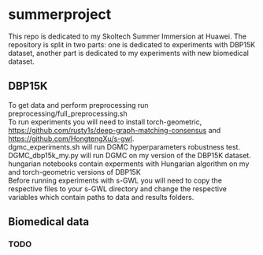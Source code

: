 # summerproject
This repo is dedicated to my Skoltech Summer Immersion at Huawei. The repository is split in two parts: one is dedicated to experiments with DBP15K dataset, another part is dedicated to my experiments with new biomedical dataset.

## DBP15K
To get data and perform preprocessing run preprocessing/full_preprocessing.sh <br/> 
To run experiments you will need to install torch-geometric, https://github.com/rusty1s/deep-graph-matching-consensus and https://github.com/HongtengXu/s-gwl. <br/>
dgmc_experiments.sh will run DGMC hyperparameters robustness test. <br/>
DGMC_dbp15k_my.py will run DGMC on my version of the DBP15K dataset. <br/>
hungarian notebooks contain experments with Hungarian algorithm on my and torch-geometric versions of DBP15K <br/>
Before running experiments with s-GWL you will need to copy the respective files to your s-GWL directory and change the respective variables which contain paths to data and results folders. <br/>

## Biomedical data
### TODO
